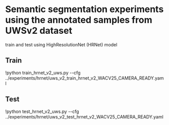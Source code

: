 # Semantic segmentation experiments using the annotated samples from UWSv2 dataset
train and test using HighResolutionNet (HRNet) model

## Train
!python train_hrnet_v2_uws.py --cfg ../experiments/hrnet/uws_v2_train_hrnet_v2_WACV25_CAMERA_READY.yaml

## Test
!python test_hrnet_v2_uws.py --cfg ../experiments/hrnet/uws_v2_test_hrnet_v2_WACV25_CAMERA_READY.yaml
